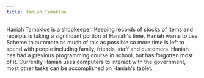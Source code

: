 ```yaml
---
title: Haniah Tamakloe
---
```


Haniah Tamakloe is a shopkeeper.  Keeping records of
stocks of items and receipts is taking a significant
portion of Haniah's time. Haniah wants to use Scheme
to automate as much of this as possible so more time
is left to spend with people including family, friends,
staff and customers.  Haniah has had a previous
programming course in school, but has forgotten most
of it.  Currently Haniah uses computers to interact
with the government, most other tasks can be accomplished
on Haniah's tablet.

